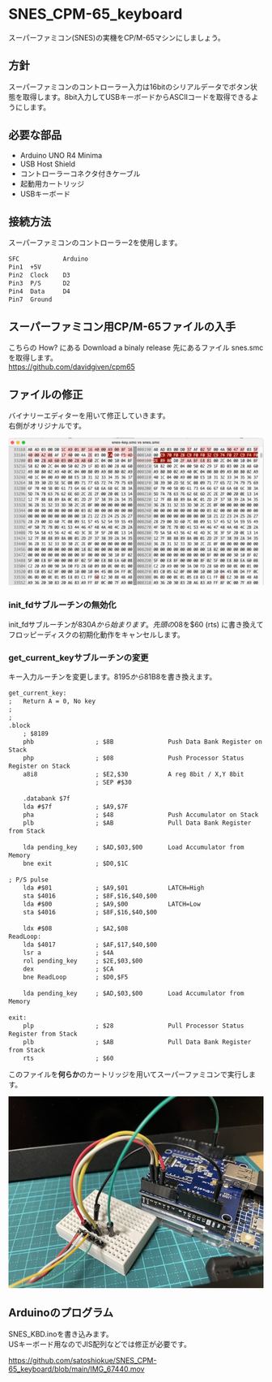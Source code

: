 # SNES_CPM-65_keyboard

スーパーファミコン(SNES)の実機をCP/M-65マシンにしましょう。  

## 方針
スーパーファミコンのコントローラー入力は16bitのシリアルデータでボタン状態を取得します。8bit入力してUSBキーボードからASCIIコードを取得できるようにします。

## 必要な部品
- Arduino UNO R4 Minima
- USB Host Shield
- コントローラーコネクタ付きケーブル
- 起動用カートリッジ
- USBキーボード

## 接続方法
スーパーファミコンのコントローラー2を使用します。
```
SFC            Arduino
Pin1  +5V
Pin2  Clock    D3
Pin3  P/S      D2
Pin4  Data     D4
Pin7  Ground
```

## スーパーファミコン用CP/M-65ファイルの入手
こちらの How? にある Download a binaly release 先にあるファイル snes.smc を取得します。  
https://github.com/davidgiven/cpm65

## ファイルの修正
バイナリーエディターを用いて修正していきます。  
右側がオリジナルです。

!["Arduino and USB Host Shield"](https://github.com/satoshiokue/SNES_CPM-65_keyboard/blob/main/hex-diff.jpg)
### init_fdサブルーチンの無効化
init_fdサブルーチンが$830Aから始まります。先頭の$08を$60 (rts) に書き換えてフロッピーディスクの初期化動作をキャンセルします。

### get_current_keyサブルーチンの変更
キー入力ルーチンを変更します。$8195から$81B8を書き換えます。  

```
get_current_key:
;   Return A = 0, No key
;
;
.block
    ; $8189
    phb                 ; $8B               Push Data Bank Register on Stack
    php                 ; $08               Push Processor Status Register on Stack
    a8i8                ; $E2,$30           A reg 8bit / X,Y 8bit
                        ; SEP #$30

    .databank $7f
    lda #$7f            ; $A9,$7F
    pha                 ; $48               Push Accumulator on Stack
    plb                 ; $AB               Pull Data Bank Register from Stack

    lda pending_key     ; $AD,$03,$00       Load Accumulator from Memory
    bne exit            ; $D0,$1C

; P/S pulse
    lda #$01            ; $A9,$01           LATCH=High
    sta $4016           ; $8F,$16,$40,$00
    lda #$00            ; $A9,$00           LATCH=Low
    sta $4016           ; $8F,$16,$40,$00

    ldx #$08            ; $A2,$08
ReadLoop:
    lda $4017           ; $AF,$17,$40,$00
    lsr a               ; $4A
    rol pending_key     ; $2E,$03,$00
    dex                 ; $CA
    bne ReadLoop        ; $D0,$F5

    lda pending_key     ; $AD,$03,$00       Load Accumulator from Memory

exit:
    plp                 ; $28               Pull Processor Status Register from Stack
    plb                 ; $AB               Pull Data Bank Register from Stack
    rts                 ; $60
```

このファイルを**何らか**のカートリッジを用いてスーパーファミコンで実行します。

!["Arduino and USB Host Shield"](https://github.com/satoshiokue/SNES_CPM-65_keyboard/blob/main/IMG_6772.jpeg)

## Arduinoのプログラム
SNES_KBD.inoを書き込みます。  
USキーボード用なのでJIS配列などでは修正が必要です。

https://github.com/satoshiokue/SNES_CPM-65_keyboard/blob/main/IMG_67440.mov
